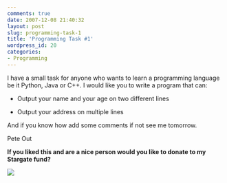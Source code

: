 ```yaml
---
comments: true
date: 2007-12-08 21:40:32
layout: post
slug: programming-task-1
title: 'Programming Task #1'
wordpress_id: 20
categories:
- Programming
---
```





I have a small task for anyone who wants to learn a programming language be it Python, Java or C++.  I would like you to write a program that can:






	
  * Output your name and your age on two different lines

	
  * Output your address on multiple lines




And if you know how add some comments if not see me tomorrow.




Pete Out



**If you liked this and are a nice person would you like to donate to my Stargate fund?**

![](https://www.paypal.com/en_GB/i/scr/pixel.gif)
